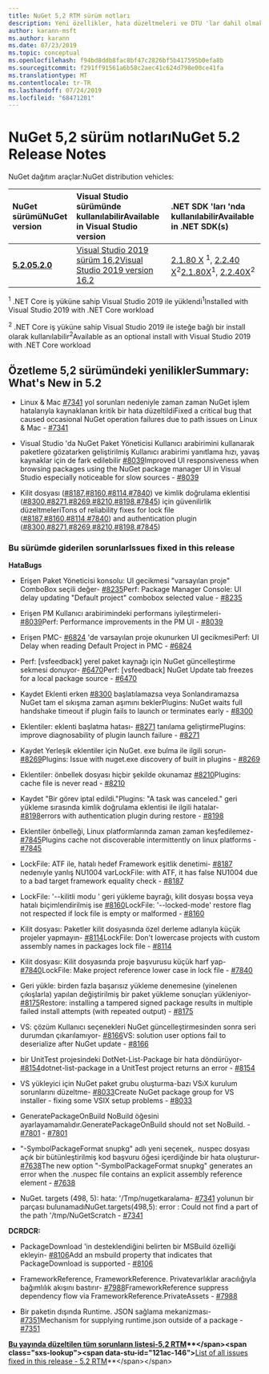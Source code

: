 ```yaml
---
title: NuGet 5,2 RTM sürüm notları
description: Yeni özellikler, hata düzeltmeleri ve DTU 'lar dahil olmak üzere NuGet 5,2 sürüm notları.
author: karann-msft
ms.author: karann
ms.date: 07/23/2019
ms.topic: conceptual
ms.openlocfilehash: f94bd8ddb8fac8bf47c2826bf5b417595b0efa8b
ms.sourcegitcommit: f291ff91561a6b58c2aec41c624d798e00ce41fa
ms.translationtype: MT
ms.contentlocale: tr-TR
ms.lasthandoff: 07/24/2019
ms.locfileid: "68471201"
---
```

# <a name="nuget-52-release-notes"></a><span data-ttu-id="121ac-103">NuGet 5,2 sürüm notları</span><span class="sxs-lookup"><span data-stu-id="121ac-103">NuGet 5.2 Release Notes</span></span>

<span data-ttu-id="121ac-104">NuGet dağıtım araçlar:</span><span class="sxs-lookup"><span data-stu-id="121ac-104">NuGet distribution vehicles:</span></span>

| <span data-ttu-id="121ac-105">NuGet sürümü</span><span class="sxs-lookup"><span data-stu-id="121ac-105">NuGet version</span></span> | <span data-ttu-id="121ac-106">Visual Studio sürümünde kullanılabilir</span><span class="sxs-lookup"><span data-stu-id="121ac-106">Available in Visual Studio version</span></span>| <span data-ttu-id="121ac-107">.NET SDK 'ları 'nda kullanılabilir</span><span class="sxs-lookup"><span data-stu-id="121ac-107">Available in .NET SDK(s)</span></span>|
|:---|:---|:---|
| [<span data-ttu-id="121ac-108">**5.2.0**</span><span class="sxs-lookup"><span data-stu-id="121ac-108">**5.2.0**</span></span>](https://nuget.org/downloads) | [<span data-ttu-id="121ac-109">Visual Studio 2019 sürüm 16,2</span><span class="sxs-lookup"><span data-stu-id="121ac-109">Visual Studio 2019 version 16.2</span></span>](https://visualstudio.microsoft.com/downloads/) | <span data-ttu-id="121ac-110">[2.1.80 X](https://dotnet.microsoft.com/download/dotnet-core/2.1) <sup>1</sup>, [2.2.40 X](https://dotnet.microsoft.com/download/dotnet-core/2.2)<sup>2</sup></span><span class="sxs-lookup"><span data-stu-id="121ac-110">[2.1.80X](https://dotnet.microsoft.com/download/dotnet-core/2.1)<sup>1</sup>, [2.2.40X](https://dotnet.microsoft.com/download/dotnet-core/2.2)<sup>2</sup></span></span> |

<span data-ttu-id="121ac-111"><sup>1</sup> .NET Core iş yüküne sahip Visual Studio 2019 ile yüklendi</span><span class="sxs-lookup"><span data-stu-id="121ac-111"><sup>1</sup>Installed with Visual Studio 2019 with .NET Core workload</span></span> 

<span data-ttu-id="121ac-112"><sup>2</sup> .NET Core iş yüküne sahip Visual Studio 2019 ile isteğe bağlı bir install olarak kullanılabilir</span><span class="sxs-lookup"><span data-stu-id="121ac-112"><sup>2</sup>Available as an optional install with Visual Studio 2019 with .NET Core workload</span></span>

## <a name="summary-whats-new-in-52"></a><span data-ttu-id="121ac-113">Özetleme 5,2 sürümündeki yenilikler</span><span class="sxs-lookup"><span data-stu-id="121ac-113">Summary: What's New in 5.2</span></span>

* <span data-ttu-id="121ac-114">Linux & Mac [#7341](https://github.com/NuGet/Home/issues/7341) yol sorunları nedeniyle zaman zaman NuGet işlem hatalarıyla kaynaklanan kritik bir hata düzeltildi</span><span class="sxs-lookup"><span data-stu-id="121ac-114">Fixed a critical bug that caused occasional NuGet operation failures due to path issues on Linux & Mac - [#7341](https://github.com/NuGet/Home/issues/7341)</span></span>

* <span data-ttu-id="121ac-115">Visual Studio 'da NuGet Paket Yöneticisi Kullanıcı arabirimini kullanarak paketlere gözatarken geliştirilmiş Kullanıcı arabirimi yanıtlama hızı, yavaş kaynaklar için de fark edilebilir [#8039](https://github.com/NuGet/Home/issues/8039)</span><span class="sxs-lookup"><span data-stu-id="121ac-115">Improved UI responsiveness when browsing packages using the NuGet package manager UI in Visual Studio especially noticeable for slow sources - [#8039](https://github.com/NuGet/Home/issues/8039)</span></span>

* <span data-ttu-id="121ac-116">Kilit dosyası ([#8187](https://github.com/NuGet/Home/issues/8187),[#8160](https://github.com/NuGet/Home/issues/8160),[#8114](https://github.com/NuGet/Home/issues/8114),[#7840](https://github.com/NuGet/Home/issues/7840)) ve kimlik doğrulama eklentisi ([#8300](https://github.com/NuGet/Home/issues/8300),[#8271](https://github.com/NuGet/Home/issues/8271),[#8269](https://github.com/NuGet/Home/issues/8269),[#8210](https://github.com/NuGet/Home/issues/8210),[#8198](https://github.com/NuGet/Home/issues/8198),[#7845](https://github.com/NuGet/Home/issues/7845)) için güvenilirlik düzeltmeleri</span><span class="sxs-lookup"><span data-stu-id="121ac-116">Tons of reliability fixes for lock file ([#8187](https://github.com/NuGet/Home/issues/8187),[#8160](https://github.com/NuGet/Home/issues/8160),[#8114](https://github.com/NuGet/Home/issues/8114),[#7840](https://github.com/NuGet/Home/issues/7840)) and authentication plugin ([#8300](https://github.com/NuGet/Home/issues/8300),[#8271](https://github.com/NuGet/Home/issues/8271),[#8269](https://github.com/NuGet/Home/issues/8269),[#8210](https://github.com/NuGet/Home/issues/8210),[#8198](https://github.com/NuGet/Home/issues/8198),[#7845](https://github.com/NuGet/Home/issues/7845))</span></span>

### <a name="issues-fixed-in-this-release"></a><span data-ttu-id="121ac-117">Bu sürümde giderilen sorunlar</span><span class="sxs-lookup"><span data-stu-id="121ac-117">Issues fixed in this release</span></span>

<span data-ttu-id="121ac-118">**Hata**</span><span class="sxs-lookup"><span data-stu-id="121ac-118">**Bugs**</span></span>

* <span data-ttu-id="121ac-119">Erişen Paket Yöneticisi konsolu:  UI gecikmesi "varsayılan proje" ComboBox seçili değer- [#8235](https://github.com/NuGet/Home/issues/8235)</span><span class="sxs-lookup"><span data-stu-id="121ac-119">Perf: Package Manager Console:  UI delay updating "Default project" combobox selected value - [#8235](https://github.com/NuGet/Home/issues/8235)</span></span>

* <span data-ttu-id="121ac-120">Erişen PM Kullanıcı arabirimindeki performans iyileştirmeleri- [#8039](https://github.com/NuGet/Home/issues/8039)</span><span class="sxs-lookup"><span data-stu-id="121ac-120">Perf: Performance improvements in the PM UI - [#8039](https://github.com/NuGet/Home/issues/8039)</span></span>

* <span data-ttu-id="121ac-121">Erişen PMC- [#6824](https://github.com/NuGet/Home/issues/6824) 'de varsayılan proje okunurken UI gecikmesi</span><span class="sxs-lookup"><span data-stu-id="121ac-121">Perf: UI Delay when reading Default Project in PMC - [#6824](https://github.com/NuGet/Home/issues/6824)</span></span>

* <span data-ttu-id="121ac-122">Perf: [vsfeedback] yerel paket kaynağı için NuGet güncelleştirme sekmesi donuyor- [#6470](https://github.com/NuGet/Home/issues/6470)</span><span class="sxs-lookup"><span data-stu-id="121ac-122">Perf: [vsfeedback] NuGet Update tab freezes for a local package source - [#6470](https://github.com/NuGet/Home/issues/6470)</span></span>

* <span data-ttu-id="121ac-123">Kaydet  Eklenti erken [#8300](https://github.com/NuGet/Home/issues/8300) başlatılamazsa veya Sonlandıramazsa NuGet tam el sıkışma zaman aşımını bekler</span><span class="sxs-lookup"><span data-stu-id="121ac-123">Plugins:  NuGet waits full handshake timeout if plugin fails to launch or terminates early - [#8300](https://github.com/NuGet/Home/issues/8300)</span></span>

* <span data-ttu-id="121ac-124">Eklentiler: eklenti başlatma hatası- [#8271](https://github.com/NuGet/Home/issues/8271) tanılama geliştirme</span><span class="sxs-lookup"><span data-stu-id="121ac-124">Plugins:  improve diagnosability of plugin launch failure - [#8271](https://github.com/NuGet/Home/issues/8271)</span></span>

* <span data-ttu-id="121ac-125">Kaydet Yerleşik eklentiler için NuGet. exe bulma ile ilgili sorun- [#8269](https://github.com/NuGet/Home/issues/8269)</span><span class="sxs-lookup"><span data-stu-id="121ac-125">Plugins: Issue with nuget.exe discovery of built in plugins - [#8269](https://github.com/NuGet/Home/issues/8269)</span></span>

* <span data-ttu-id="121ac-126">Eklentiler: önbellek dosyası hiçbir şekilde okunamaz [#8210](https://github.com/NuGet/Home/issues/8210)</span><span class="sxs-lookup"><span data-stu-id="121ac-126">Plugins:  cache file is never read - [#8210](https://github.com/NuGet/Home/issues/8210)</span></span>

* <span data-ttu-id="121ac-127">Kaydet  "Bir görev iptal edildi."</span><span class="sxs-lookup"><span data-stu-id="121ac-127">Plugins:  "A task was canceled."</span></span> <span data-ttu-id="121ac-128">geri yükleme sırasında kimlik doğrulama eklentisi ile ilgili hatalar- [#8198](https://github.com/NuGet/Home/issues/8198)</span><span class="sxs-lookup"><span data-stu-id="121ac-128">errors with authentication plugin during restore - [#8198](https://github.com/NuGet/Home/issues/8198)</span></span>

* <span data-ttu-id="121ac-129">Eklentiler önbelleği, Linux platformlarında zaman zaman keşfedilemez- [#7845](https://github.com/NuGet/Home/issues/7845)</span><span class="sxs-lookup"><span data-stu-id="121ac-129">Plugins cache not discoverable intermittently on linux platforms - [#7845](https://github.com/NuGet/Home/issues/7845)</span></span>

* <span data-ttu-id="121ac-130">LockFile: ATF ile, hatalı hedef Framework eşitlik denetimi- [#8187](https://github.com/NuGet/Home/issues/8187) nedenıyle yanlış NU1004 var</span><span class="sxs-lookup"><span data-stu-id="121ac-130">LockFile: with ATF, it has false NU1004 due to a bad target framework equality check - [#8187](https://github.com/NuGet/Home/issues/8187)</span></span>

* <span data-ttu-id="121ac-131">LockFile: '--kilitli modu ' geri yükleme bayrağı, kilit dosyası boşsa veya hatalı biçimlendirilmiş ise [#8160](https://github.com/NuGet/Home/issues/8160)</span><span class="sxs-lookup"><span data-stu-id="121ac-131">LockFile: '--locked-mode' restore flag not respected if lock file is empty or malformed - [#8160](https://github.com/NuGet/Home/issues/8160)</span></span>

* <span data-ttu-id="121ac-132">Kilit dosyası: Paketler kilit dosyasında özel derleme adlarıyla küçük projeler yapmayın- [#8114](https://github.com/NuGet/Home/issues/8114)</span><span class="sxs-lookup"><span data-stu-id="121ac-132">LockFile: Don't lowercase projects with custom assembly names in packages lock file - [#8114](https://github.com/NuGet/Home/issues/8114)</span></span>

* <span data-ttu-id="121ac-133">Kilit dosyası: Kilit dosyasında proje başvurusu küçük harf yap- [#7840](https://github.com/NuGet/Home/issues/7840)</span><span class="sxs-lookup"><span data-stu-id="121ac-133">LockFile: Make project reference lower case in lock file  - [#7840](https://github.com/NuGet/Home/issues/7840)</span></span>

* <span data-ttu-id="121ac-134">Geri yükle: birden fazla başarısız yükleme denemesine (yinelenen çıkışlarla) yapılan değiştirilmiş bir paket yükleme sonuçları yükleniyor- [#8175](https://github.com/NuGet/Home/issues/8175)</span><span class="sxs-lookup"><span data-stu-id="121ac-134">Restore:  installing a tampered signed package results in multiple failed install attempts (with repeated output) - [#8175](https://github.com/NuGet/Home/issues/8175)</span></span>

* <span data-ttu-id="121ac-135">VS: çözüm Kullanıcı seçenekleri NuGet güncelleştirmesinden sonra seri durumdan çıkarılamıyor- [#8166](https://github.com/NuGet/Home/issues/8166)</span><span class="sxs-lookup"><span data-stu-id="121ac-135">VS: solution user options fail to deserialize after NuGet update - [#8166](https://github.com/NuGet/Home/issues/8166)</span></span>

* <span data-ttu-id="121ac-136">bir UnitTest projesindeki DotNet-List-Package bir hata döndürüyor- [#8154](https://github.com/NuGet/Home/issues/8154)</span><span class="sxs-lookup"><span data-stu-id="121ac-136">dotnet-list-package in a UnitTest project returns an error - [#8154](https://github.com/NuGet/Home/issues/8154)</span></span>

* <span data-ttu-id="121ac-137">VS yükleyici için NuGet paket grubu oluşturma-bazı VSıX kurulum sorunlarını düzeltme- [#8033](https://github.com/NuGet/Home/issues/8033)</span><span class="sxs-lookup"><span data-stu-id="121ac-137">Create NuGet package group for VS installer - fixing some VSIX setup problems - [#8033](https://github.com/NuGet/Home/issues/8033)</span></span>

* <span data-ttu-id="121ac-138">GeneratePackageOnBuild NoBuild öğesini ayarlayamamalıdır.</span><span class="sxs-lookup"><span data-stu-id="121ac-138">GeneratePackageOnBuild should not set NoBuild.</span></span><span data-ttu-id="121ac-139"> - [#7801](https://github.com/NuGet/Home/issues/7801)</span><span class="sxs-lookup"><span data-stu-id="121ac-139"> - [#7801](https://github.com/NuGet/Home/issues/7801)</span></span>

* <span data-ttu-id="121ac-140">"-SymbolPackageFormat snupkg" adlı yeni seçenek,. nuspec dosyası açık bir bütünleştirilmiş kod başvuru öğesi içerdiğinde bir hata oluşturur- [#7638](https://github.com/NuGet/Home/issues/7638)</span><span class="sxs-lookup"><span data-stu-id="121ac-140">The new option "-SymbolPackageFormat snupkg" generates an error when the .nuspec file contains an explicit assembly reference element - [#7638](https://github.com/NuGet/Home/issues/7638)</span></span>

* <span data-ttu-id="121ac-141">NuGet. targets (498, 5): hata: '/Tmp/nugetkaralama- [#7341](https://github.com/NuGet/Home/issues/7341) yolunun bir parçası bulunamadı</span><span class="sxs-lookup"><span data-stu-id="121ac-141">NuGet.targets(498,5): error : Could not find a part of the path '/tmp/NuGetScratch - [#7341](https://github.com/NuGet/Home/issues/7341)</span></span>

<span data-ttu-id="121ac-142">**DCR**</span><span class="sxs-lookup"><span data-stu-id="121ac-142">**DCR:**</span></span>

* <span data-ttu-id="121ac-143">PackageDownload 'in desteklendiğini belirten bir MSBuild özelliği ekleyin- [#8106](https://github.com/NuGet/Home/issues/8106)</span><span class="sxs-lookup"><span data-stu-id="121ac-143">Add an msbuild property that indicates that PackageDownload is supported - [#8106](https://github.com/NuGet/Home/issues/8106)</span></span>

* <span data-ttu-id="121ac-144">FrameworkReference, FrameworkReference. Privatevarlıklar aracılığıyla bağımlılık akışını bastırır- [#7988](https://github.com/NuGet/Home/issues/7988)</span><span class="sxs-lookup"><span data-stu-id="121ac-144">FrameworkReference suppress dependency flow via FrameworkReference.PrivateAssets - [#7988](https://github.com/NuGet/Home/issues/7988)</span></span>

* <span data-ttu-id="121ac-145">Bir paketin dışında Runtime. JSON sağlama mekanizması- [#7351](https://github.com/NuGet/Home/issues/7351)</span><span class="sxs-lookup"><span data-stu-id="121ac-145">Mechanism for supplying runtime.json outside of a package - [#7351](https://github.com/NuGet/Home/issues/7351)</span></span>

<span data-ttu-id="121ac-146">**[Bu yayında düzeltilen tüm sorunların listesi-5,2 RTM](https://github.com/nuget/home/issues?q=is%3Aissue+is%3Aclosed+milestone%3A%225.2")**</span><span class="sxs-lookup"><span data-stu-id="121ac-146">**[List of all issues fixed in this release - 5.2 RTM](https://github.com/nuget/home/issues?q=is%3Aissue+is%3Aclosed+milestone%3A%225.2")**</span></span>


